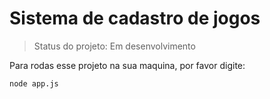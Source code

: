 <h1>Sistema de cadastro de jogos</h1>

>Status do projeto: Em desenvolvimento

Para rodas esse projeto na sua maquina, por favor digite:

```
node app.js
```
